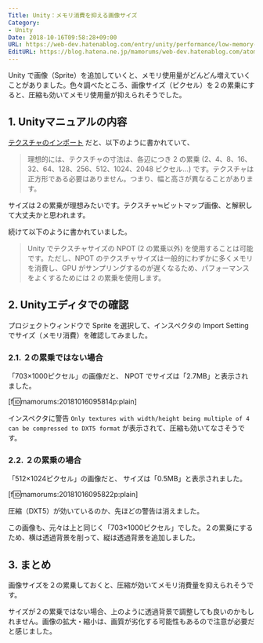 ```yaml
---
Title: Unity：メモリ消費を抑える画像サイズ
Category:
- Unity
Date: 2018-10-16T09:58:28+09:00
URL: https://web-dev.hatenablog.com/entry/unity/performance/low-memory-size-sprite
EditURL: https://blog.hatena.ne.jp/mamorums/web-dev.hatenablog.com/atom/entry/10257846132654221818
---
```


Unity で画像（Sprite）を追加していくと、メモリ使用量がどんどん増えていくことがありました。色々調べたところ、画像サイズ（ピクセル）を２の累乗にすると、圧縮も効いてメモリ使用量が抑えられそうでした。


## 1. Unityマニュアルの内容
[テクスチャのインポート](https://docs.unity3d.com/ja/current/Manual/ImportingTextures.html) だと、以下のように書かれていて、

> 理想的には、テクスチャの寸法は、各辺につき 2 の累乗 (2、4、8、16、32、64、128、256、512、1024、2048 ピクセル…) です。テクスチャは正方形である必要はありません。つまり、幅と高さが異なることがあります。

サイズは２の累乗が理想みたいです。テクスチャ≒ビットマップ画像、と解釈して大丈夫かと思われます。

続けて以下のように書かれていました。

> Unity でテクスチャサイズの NPOT (2 の累乗以外) を使用することは可能です。ただし、NPOT のテクスチャサイズは一般的にわずかに多くメモリを消費し、GPU がサンプリングするのが遅くなるため、パフォーマンスをよくするためには 2 の累乗を使用します。


## 2. Unityエディタでの確認
プロジェクトウィンドウで Sprite を選択して、インスペクタの Import Setting でサイズ（メモリ消費）を確認してみました。

### 2.1. ２の累乗ではない場合
「703×1000ピクセル」の画像だと、 NPOT でサイズは「2.7MB」と表示されました。

[f:id:mamorums:20181016095814p:plain]

インスペクタに警告 `Only textures with width/height being multiple of 4 can be compressed to DXT5 format` が表示されて、圧縮も効いてなさそうです。


### 2.2. ２の累乗の場合
「512×1024ピクセル」の画像だと、 サイズは「0.5MB」と表示されました。

[f:id:mamorums:20181016095822p:plain]

圧縮（DXT5）が効いているのか、先ほどの警告は消えました。

この画像も、元々は上と同じく「703×1000ピクセル」でした。２の累乗にするため、横は透過背景を削って、縦は透過背景を追加しました。


## 3. まとめ
画像サイズを２の累乗しておくと、圧縮が効いてメモリ消費量を抑えられそうです。

サイズが２の累乗ではない場合、上のように透過背景で調整しても良いのかもしれません。画像の拡大・縮小は、画質が劣化する可能性もあるので注意が必要だと感じました。
